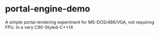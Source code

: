 # portal-engine-demo
A simple portal rendering experiment for MS-DOS/486/VGA, not requiring FPU. In a very C90-Styled-C++14
